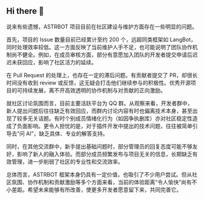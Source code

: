 ## Hi there 👋

说来有些遗憾，ASTRBOT 项目目前在社区建设与维护方面存在一些明显的问题。

首先，项目的 Issue 数量目前已经累计至约 200 个，远超同类框架如 LangBot，同时处理效率较低。这一方面反映了当前维护人手不足，也可能说明了团队协作机制尚不健全。例如，在成员审核方面，部分有意愿加入团队的开发者提交申请后迟迟未获回应，影响了社区活力的延续。

在 Pull Request 的处理上，也存在一定的滞后问题。有贡献者提交了 PR，却很长时间没有收到 review 或反馈，这无疑会打击他们继续参与的积极性。优秀开源项目的可持续发展，离不开高效透明的协作机制与对贡献的正向激励。

就社区讨论氛围而言，目前主要活跃平台为 QQ 群。从观察来看，开发者群中，新人提出问题后往往缺乏有效回应，而群内讨论内容有时也偏离技术本身，甚至出现了较多无关话题。有时个别成员情绪化行为（如因争执删库）亦对社区稳定性造成了负面影响。更令人担忧的是，对于插件开发中提出的技术问题，往往被简单引导去“问 AI”，缺乏具体、专业的解答支持。

同时，在其他交流群中，新手提出基础问题时，部分管理员的回复态度可能不够友好，影响了新人的融入体验。而部分成员频繁发布与项目无关的信息，长期缺乏有效管理，进一步削弱了社区的专业性和交流效率。

总体而言，ASTRBOT 框架本身仍具有一定价值，也吸引了不少用户尝试。但从社区氛围、协作机制和贡献激励等多个方面来看，当前的体验距离“令人愉快”尚有不小差距。希望未来能够有所改善，使更多开发者愿意留下来，共同完善它。

